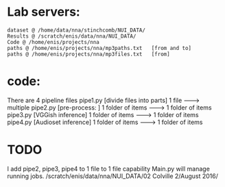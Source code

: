 # Lab servers:
    dataset @ /home/data/nna/stinchcomb/NUI_DATA/
    Results @ /scratch/enis/data/nna/NUI_DATA/
    Code @ /home/enis/projects/nna
    paths @ /home/enis/projects/nna/mp3paths.txt   [from and to]
    paths @ /home/enis/projects/nna/mp3files.txt   [from]


# code:
  There are 4 pipeline files
  pipe1.py  [divide files into parts] 1 file ---> multiple
  pipe2.py  [pre-process: ] 1 folder of items --->  1 folder of items
  pipe3.py  [VGGish inference] 1 folder of items --->  1 folder of items
  pipe4.py  [Audioset inference] 1 folder of items --->  1 folder of items

# TODO
  I add pipe2, pipe3, pipe4 to 1 file to 1 file capability
  Main.py will manage running jobs.
/scratch/enis/data/nna/NUI_DATA/02 Colville 2/August 2016/
